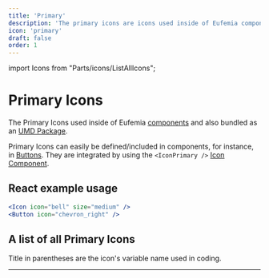 ```yaml
---
title: 'Primary'
description: 'The primary icons are icons used inside of Eufemia components.'
icon: 'primary'
draft: false
order: 1
---
```


import Icons from "Parts/icons/ListAllIcons";

# Primary Icons

The Primary Icons used inside of Eufemia [components](/uilib/components) and also bundled as an [UMD Package](https://unpkg.com/dnb-ui-lib@latest/umd/dnb-ui-icons.min.js).

Primary Icons can easily be defined/included in components, for instance, in [Buttons](/uilib/components/button).
They are integrated by using the `<IconPrimary />` [Icon Component](/uilib/components/icon-primary).

## React example usage

```jsx
<Icon icon="bell" size="medium" />
<Button icon="chevron_right" />
```

## A list of all Primary Icons

Title in parentheses are the icon's variable name used in coding.

---

<Icons type="primary" />
